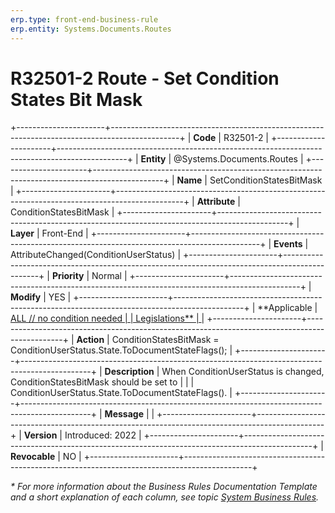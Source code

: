 ```yaml
---
erp.type: front-end-business-rule
erp.entity: Systems.Documents.Routes
---
```


# R32501-2 Route - Set Condition States Bit Mask
+----------------------+-----------------------------------------------------------------------------------------------+
| **Code**             | R32501-2                                                                                      |
+----------------------+-----------------------------------------------------------------------------------------------+
| **Entity**           | @Systems.Documents.Routes                                                                     |
+----------------------+-----------------------------------------------------------------------------------------------+
| **Name**             | SetConditionStatesBitMask                                                                     |
+----------------------+-----------------------------------------------------------------------------------------------+
| **Attribute**        | ConditionStatesBitMask                                                                        |
+----------------------+-----------------------------------------------------------------------------------------------+
| **Layer**            | Front-End                                                                                     |
+----------------------+-----------------------------------------------------------------------------------------------+
| **Events**           | AttributeChanged(ConditionUserStatus)                                                         |
+----------------------+-----------------------------------------------------------------------------------------------+
| **Priority**         | Normal                                                                                        |
+----------------------+-----------------------------------------------------------------------------------------------+
| **Modify**           | YES                                                                                           |
+----------------------+-----------------------------------------------------------------------------------------------+
| **Applicable         | [ALL // no condition needed                                                                   |
| Legislations**       | ](xref:applicable-legislations)                                                               |
+----------------------+-----------------------------------------------------------------------------------------------+
| **Action**           | ConditionStatesBitMask = ConditionUserStatus.State.ToDocumentStateFlags();                    |
+----------------------+-----------------------------------------------------------------------------------------------+
| **Description**      | When ConditionUserStatus is changed, ConditionStatesBitMask should be set to                  |
|                      | ConditionUserStatus.State.ToDocumentStateFlags().                                             |
+----------------------+-----------------------------------------------------------------------------------------------+
| **Message**          |                                                                                               |
+----------------------+-----------------------------------------------------------------------------------------------+
| **Version**          | Introduced: 2022                                                                              |
+----------------------+-----------------------------------------------------------------------------------------------+
| **Revocable**        | NO                                                                                            |
+----------------------+-----------------------------------------------------------------------------------------------+

*\* For more information about the Business Rules Documentation Template and a short explanation of each column, see
topic [System Business Rules](../templates/template-description-system-business-rules.md).*
